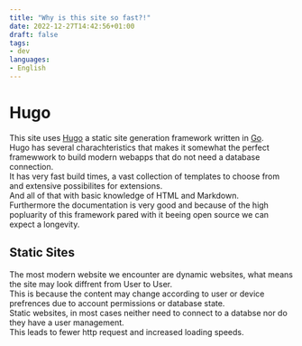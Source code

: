 ```yaml
---
title: "Why is this site so fast?!"
date: 2022-12-27T14:42:56+01:00
draft: false
tags:
- dev
languages:
- English
---
```


# Hugo

This site uses [Hugo](https://gohugo.io/) a static site generation framework written in [Go](https://go.dev/).  
Hugo has several charachteristics that makes it somewhat the perfect framewwork to build modern webapps that do not need a database connection.  
It has very fast build times, a vast collection of templates to choose from and extensive possibilites for extensions.  
And all of that with basic knowledge of HTML and Markdown.  
Furthermore the documentation is very good and because of the high popluarity of this framework pared with it beeing open source we can expect a longevity.  

## Static Sites

The most modern website we encounter are dynamic websites, what means the site may look diffrent from User to User.  
This is because the content may change according to user or device prefrences due to account permissions or database state.  
Static websites, in most cases neither need to connect to a databse nor do they have a user management.  
This leads to fewer http request and increased loading speeds.